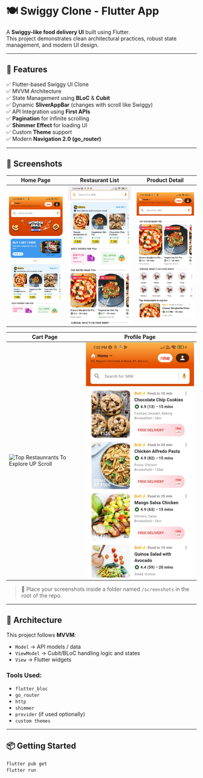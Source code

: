 # 🍽️ Swiggy Clone - Flutter App

A **Swiggy-like food delivery UI** built using Flutter.  
This project demonstrates clean architectural practices, robust state management, and modern UI design.

---

## 🚀 Features

✅ Flutter-based Swiggy UI Clone  
✅ MVVM Architecture  
✅ State Management using **BLoC** & **Cubit**  
✅ Dynamic **SliverAppBar** (changes with scroll like Swiggy)  
✅ API Integration using **First APIs**  
✅ **Pagination** for infinite scrolling  
✅ **Shimmer Effect** for loading UI  
✅ Custom **Theme** support  
✅ Modern **Navigation 2.0 (go_router)**  

---

## 📸 Screenshots

| Home Page | Restaurant List | Product Detail |
|-----------|------------------|----------------|
| ![Home](https://github.com/suryamkumar/swiggy_clone/blob/main/ScreenShots/first.jpeg) | ![99 Store](https://github.com/suryamkumar/swiggy_clone/blob/main/ScreenShots/second.jpeg) | ![Top Rated Near You](https://github.com/suryamkumar/swiggy_clone/blob/main/ScreenShots/third.jpeg) |

| Cart Page | Profile Page |
|-----------|--------------|
| ![Top Restaunrants To Explore UP Scroll](https://github.com/suryamkumar/swiggy_clone/blob/main/ScreenShots/forth.jpeg) | ![Top Restaunrants To Explore Down Scroll](https://github.com/suryamkumar/swiggy_clone/blob/main/ScreenShots/fifth.jpeg) |

> 📂 Place your screenshots inside a folder named `/screenshots` in the root of the repo.

---

## 🧠 Architecture

This project follows **MVVM**:
- `Model` → API models / data
- `ViewModel` → Cubit/BLoC handling logic and states
- `View` → Flutter widgets

### Tools Used:
- `flutter_bloc`
- `go_router`
- `http`
- `shimmer`
- `provider` (if used optionally)
- `custom themes`

---

## 📦 Getting Started

```bash
flutter pub get
flutter run
